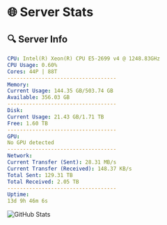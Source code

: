 # 🌐 Server Stats
## 🔍 Server Info
```yaml
CPU: Intel(R) Xeon(R) CPU E5-2699 v4 @ 1248.83GHz
CPU Usage: 0.60%
Cores: 44P | 88T
-----------------------------------
Memory:
Current Usage: 144.35 GB/503.74 GB
Available: 356.03 GB
-----------------------------------
Disk:
Current Usage: 21.43 GB/1.71 TB
Free: 1.60 TB
-----------------------------------
GPU:
No GPU detected
-----------------------------------
Network:
Current Transfer (Sent): 28.31 MB/s
Current Transfer (Received): 148.37 KB/s
Total Sent: 129.31 TB
Total Received: 2.05 TB
-----------------------------------
Uptime:
13d 9h 46m 6s
```
![GitHub Stats](https://img.shields.io/badge/Updated-2025-02-21_08:29:24-blue)